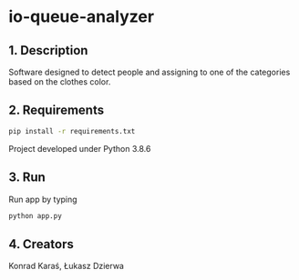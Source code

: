 # io-queue-analyzer

## 1. Description
Software designed to detect people and assigning to one of the categories based on the clothes color.

## 2. Requirements
```bash
pip install -r requirements.txt
```

Project developed under Python 3.8.6


## 3. Run
Run app by typing
```bash
python app.py
```


## 4. Creators
Konrad Karaś, Łukasz Dzierwa